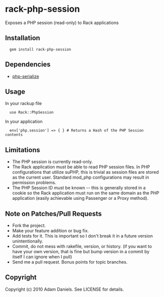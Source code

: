 rack-php-session
================

Exposes a PHP session (read-only) to Rack applications


Installation
------------
      gem install rack-php-session


Dependencies
------------
* [php-serialize](http://www.aagh.net/projects/ruby-php-serialize)


Usage
-----
In your rackup file

      use Rack::PhpSession


In your application

      env['php.session'] => { } # Returns a Hash of the PHP Session contents


Limitations
-----------
* The PHP session is currently read-only.
* The Rack application must be able to read PHP session files. In PHP configurations
  that utilize suPHP, this is trivial as session files are stored as the current user.
  Standard mod_php configurations may result in permission problems.
* The PHP Session ID must be known -- this is generally stored in a cookie so the Rack
  application must run on the same domain as the PHP application (easily achievable
  using Passenger or a Proxy method).


Note on Patches/Pull Requests
-----------------------------
* Fork the project.
* Make your feature addition or bug fix.
* Add tests for it. This is important so I don't break it in a
  future version unintentionally.
* Commit, do not mess with rakefile, version, or history.
  (if you want to have your own version, that is fine but bump version in a commit by itself I can ignore when I pull)
* Send me a pull request. Bonus points for topic branches.


Copyright
---------
Copyright (c) 2010 Adam Daniels. See LICENSE for details.
